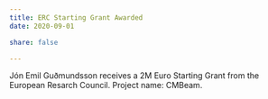 ```yaml
---
title: ERC Starting Grant Awarded
date: 2020-09-01

share: false

---
```


Jón Emil Guðmundsson receives a 2M Euro Starting Grant from the European Resarch Council. Project name: CMBeam.

<!--more-->